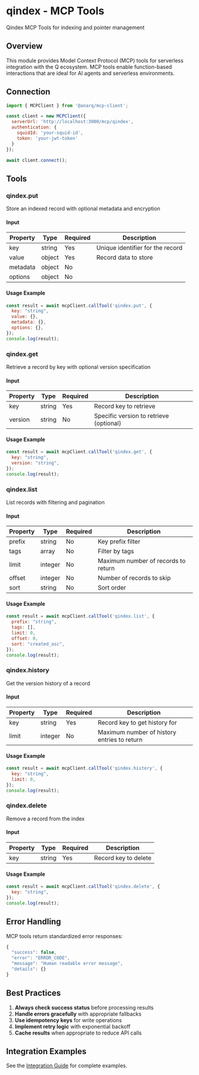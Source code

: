 # qindex - MCP Tools

Qindex MCP Tools for indexing and pointer management

## Overview

This module provides Model Context Protocol (MCP) tools for serverless integration with the Q ecosystem. MCP tools enable function-based interactions that are ideal for AI agents and serverless environments.

## Connection

```javascript
import { MCPClient } from '@anarq/mcp-client';

const client = new MCPClient({
  serverUrl: 'http://localhost:3000/mcp/qindex',
  authentication: {
    squidId: 'your-squid-id',
    token: 'your-jwt-token'
  }
});

await client.connect();
```

## Tools


### qindex.put

Store an indexed record with optional metadata and encryption

#### Input

| Property | Type | Required | Description |
|----------|------|----------|-------------|
| key | string | Yes | Unique identifier for the record |
| value | object | Yes | Record data to store |
| metadata | object | No |  |
| options | object | No |  |

#### Usage Example

```javascript
const result = await mcpClient.callTool('qindex.put', {
  key: "string",
  value: {},
  metadata: {},
  options: {},
});
console.log(result);
```


### qindex.get

Retrieve a record by key with optional version specification

#### Input

| Property | Type | Required | Description |
|----------|------|----------|-------------|
| key | string | Yes | Record key to retrieve |
| version | string | No | Specific version to retrieve (optional) |

#### Usage Example

```javascript
const result = await mcpClient.callTool('qindex.get', {
  key: "string",
  version: "string",
});
console.log(result);
```


### qindex.list

List records with filtering and pagination

#### Input

| Property | Type | Required | Description |
|----------|------|----------|-------------|
| prefix | string | No | Key prefix filter |
| tags | array | No | Filter by tags |
| limit | integer | No | Maximum number of records to return |
| offset | integer | No | Number of records to skip |
| sort | string | No | Sort order |

#### Usage Example

```javascript
const result = await mcpClient.callTool('qindex.list', {
  prefix: "string",
  tags: [],
  limit: 0,
  offset: 0,
  sort: "created_asc",
});
console.log(result);
```


### qindex.history

Get the version history of a record

#### Input

| Property | Type | Required | Description |
|----------|------|----------|-------------|
| key | string | Yes | Record key to get history for |
| limit | integer | No | Maximum number of history entries to return |

#### Usage Example

```javascript
const result = await mcpClient.callTool('qindex.history', {
  key: "string",
  limit: 0,
});
console.log(result);
```


### qindex.delete

Remove a record from the index

#### Input

| Property | Type | Required | Description |
|----------|------|----------|-------------|
| key | string | Yes | Record key to delete |

#### Usage Example

```javascript
const result = await mcpClient.callTool('qindex.delete', {
  key: "string",
});
console.log(result);
```







## Error Handling

MCP tools return standardized error responses:

```javascript
{
  "success": false,
  "error": "ERROR_CODE",
  "message": "Human readable error message",
  "details": {}
}
```

## Best Practices

1. **Always check success status** before processing results
2. **Handle errors gracefully** with appropriate fallbacks
3. **Use idempotency keys** for write operations
4. **Implement retry logic** with exponential backoff
5. **Cache results** when appropriate to reduce API calls

## Integration Examples

See the [Integration Guide](./integration-guide.md) for complete examples.
